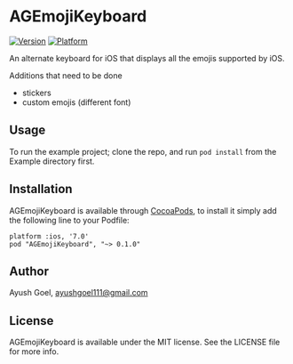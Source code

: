 AGEmojiKeyboard
==================

[![Version](http://cocoapod-badges.herokuapp.com/v/AGEmojiKeyboard/badge.png)](http://cocoadocs.org/docsets/AGEmojiKeyboard)
[![Platform](http://cocoapod-badges.herokuapp.com/p/AGEmojiKeyboard/badge.png)](http://cocoadocs.org/docsets/AGEmojiKeyboard)

An alternate keyboard for iOS that displays all the emojis supported by iOS.

Additions that need to be done
  * stickers
  * custom emojis (different font)

## Usage

To run the example project; clone the repo, and run `pod install` from the Example directory first.

## Installation

AGEmojiKeyboard is available through [CocoaPods](http://cocoapods.org), to install
it simply add the following line to your Podfile:

    platform :ios, '7.0'
    pod "AGEmojiKeyboard", "~> 0.1.0"

## Author

Ayush Goel, ayushgoel111@gmail.com

## License

AGEmojiKeyboard is available under the MIT license. See the LICENSE file for more info.

